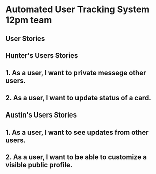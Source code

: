 # Automated User Tracking System 12pm team

## User Stories

## Hunter's Users Stories
## 1. As a user, I want to private messege other users.
## 2. As a user, I want to update status of a card.

## Austin's Users Stories
## 1. As a user, I want to see updates from other users.
## 2. As a user, I want to be able to customize a visible public profile.




